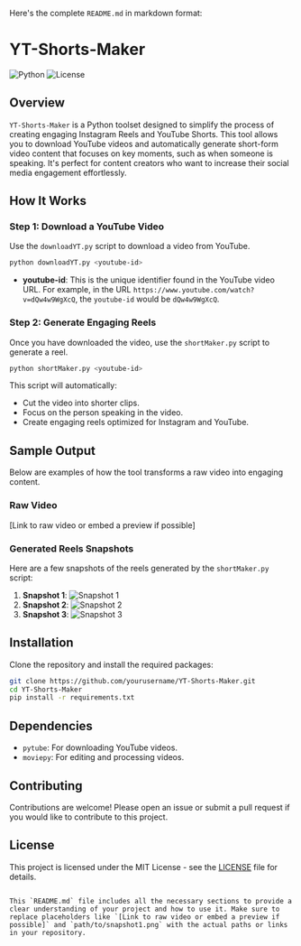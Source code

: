 Here's the complete `README.md` in markdown format:


# YT-Shorts-Maker

![Python](https://img.shields.io/badge/Python-3.8+-blue)
![License](https://img.shields.io/badge/License-MIT-green)

## Overview

`YT-Shorts-Maker` is a Python toolset designed to simplify the process of creating engaging Instagram Reels and YouTube Shorts. This tool allows you to download YouTube videos and automatically generate short-form video content that focuses on key moments, such as when someone is speaking. It's perfect for content creators who want to increase their social media engagement effortlessly.

## How It Works

### Step 1: Download a YouTube Video

Use the `downloadYT.py` script to download a video from YouTube.

```bash
python downloadYT.py <youtube-id>
```

- **youtube-id**: This is the unique identifier found in the YouTube video URL. For example, in the URL `https://www.youtube.com/watch?v=dQw4w9WgXcQ`, the `youtube-id` would be `dQw4w9WgXcQ`.

### Step 2: Generate Engaging Reels

Once you have downloaded the video, use the `shortMaker.py` script to generate a reel.

```bash
python shortMaker.py <youtube-id>
```

This script will automatically:

- Cut the video into shorter clips.
- Focus on the person speaking in the video.
- Create engaging reels optimized for Instagram and YouTube.

## Sample Output

Below are examples of how the tool transforms a raw video into engaging content.

### Raw Video

[Link to raw video or embed a preview if possible]

### Generated Reels Snapshots

Here are a few snapshots of the reels generated by the `shortMaker.py` script:

1. **Snapshot 1**: ![Snapshot 1](path/to/snapshot1.png)
2. **Snapshot 2**: ![Snapshot 2](path/to/snapshot2.png)
3. **Snapshot 3**: ![Snapshot 3](path/to/snapshot3.png)

## Installation

Clone the repository and install the required packages:

```bash
git clone https://github.com/yourusername/YT-Shorts-Maker.git
cd YT-Shorts-Maker
pip install -r requirements.txt
```

## Dependencies

- `pytube`: For downloading YouTube videos.
- `moviepy`: For editing and processing videos.

## Contributing

Contributions are welcome! Please open an issue or submit a pull request if you would like to contribute to this project.

## License

This project is licensed under the MIT License - see the [LICENSE](LICENSE) file for details.
```

This `README.md` file includes all the necessary sections to provide a clear understanding of your project and how to use it. Make sure to replace placeholders like `[Link to raw video or embed a preview if possible]` and `path/to/snapshot1.png` with the actual paths or links in your repository.
